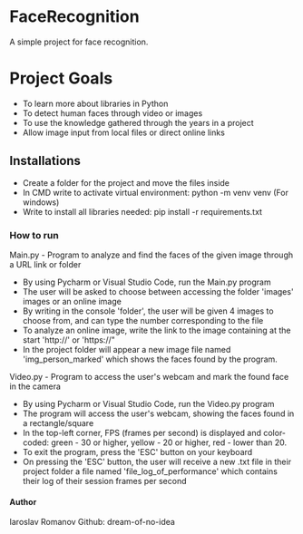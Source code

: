 # FaceRecognition
A simple project for face recognition.

# Project Goals

- To learn more about libraries in Python
- To detect human faces through video or images
- To use the knowledge gathered through the years in a project
- Allow image input from local files or direct online links

## Installations

- Create a folder for the project and move the files inside
- In CMD write to activate virtual environment: python -m venv venv (For windows)
- Write to install all libraries needed: pip install -r requirements.txt

### How to run
Main.py - Program to analyze and find the faces of the given image through a URL link or folder
- By using Pycharm or Visual Studio Code, run the Main.py program
- The user will be asked to choose between accessing the folder 'images' images or an online image
- By writing in the console 'folder', the user will be given 4 images to choose from, and can type the number corresponding to the file
- To analyze an online image, write the link to the image containing at the start 'http://' or 'https://"
- In the project folder will appear a new image file named 'img_person_marked' which shows the faces found by the program.

Video.py - Program to access the user's webcam and mark the found face in the camera
- By using Pycharm or Visual Studio Code, run the Video.py program
- The program will access the user's webcam, showing the faces found in a rectangle/square
- In the top-left corner, FPS (frames per second) is displayed and color-coded: green - 30 or higher, yellow - 20 or higher, red - lower than 20.
- To exit the program, press the 'ESC' button on your keyboard
- On pressing the 'ESC' button, the user will receive a new .txt file in their project folder a file named 'file_log_of_performance' which contains their log of their session frames per second

#### Author
Iaroslav Romanov 
Github: dream-of-no-idea
